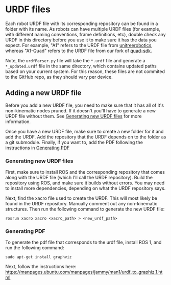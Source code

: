 # URDF files

Each robot URDF file with its corresponding repository can be found in a folder with its name. As robots can have multiple URDF files (for example, with different naming conventions, frame definitions, etc), double check any URDF in this directory before you use it to make sure it has the data you expect. For example, "A1" refers to the URDF file from [unitreerobotics](https://github.com/unitreerobotics/unitree_ros/tree/master/robots/a1_description), whereas "A1-Quad" refers to the URDF file from our fork of [quad-sdk](https://github.com/lunarlab-gatech/quad_sdk_fork/tree/a1). 

Note, the ```urdfParser.py``` file will take the ```*.urdf``` file and generate a ```*_updated.urdf``` file in the same directory, which contains updated paths based on your current system. For this reason, these files are not commited to the GitHub repo, as they should vary per device.

## Adding a new URDF file

Before you add a new URDF file, you need to make sure that it has all of it's non-kinematic nodes pruned. If it doesn't you'll have to generate a new URDF file without them. See [Generating new URDF files](#generating-new-urdf-files) for more information.

Once you have a new URDF file, make sure to create a new folder for it and add the URDF. Add the repository that the URDF depends on to the folder as a git submodule. Finally, if you want to, add the PDF following the instructions in [Generating PDF](#generating-pdf)

### Generating new URDF files

First, make sure to install ROS and the corresponding repository that comes along with the URDF file (which I'll call the URDF repository). Build the repository using ROS, and make sure it builds without errors. You may need to install more dependencies, depending on what the URDF repository says.

Next, find the xacro file used to create the URDF. This will most likely be found in the URDF repository. Manually comment out any non-kinematic structures. Then run the following command to generate the new URDF file:

```
rosrun xacro xacro <xacro_path> > <new_urdf_path>
```

### Generating PDF
To generate the pdf file that corresponds to the urdf file, install ROS 1, and run the following command:

```
sudo apt-get install graphviz
```

Next, follow the instructions here: https://manpages.ubuntu.com/manpages/jammy/man1/urdf_to_graphiz.1.html

